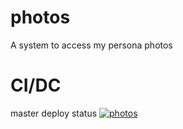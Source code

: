 # photos
A system to access my persona photos

# CI/DC
master deploy status [![photos](https://github.com/lysz210/photos/actions/workflows/ci.yaml/badge.svg)](https://github.com/lysz210/photos/actions/workflows/ci.yaml)